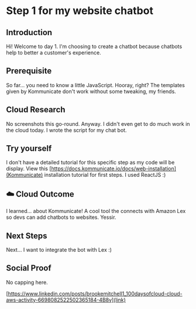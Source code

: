 

# Step 1 for my website chatbot

## Introduction

Hi! Welcome to day 1. I'm choosing to create a chatbot because chatbots help to better a customer's experience.

## Prerequisite

So far... you need to know a little JavaScript. Hooray, right? The templates given by Kommunicate don't work without some tweaking, my friends.


## Cloud Research

No screenshots this go-round. Anyway. I didn't even get to do much work in the cloud today. I wrote the script for my chat bot.

## Try yourself

I don't have a detailed tutorial for this specific step as my code will be display. View this [https://docs.kommunicate.io/docs/web-installation](Kommunicate) installation tutorial for first steps. I used ReactJS :)


## ☁️ Cloud Outcome

I learned... about Kommunicate! A cool tool the connects with Amazon Lex so devs can add chatbots to websites. Yessir.

## Next Steps

Next... I want to integrate the bot with Lex :)

## Social Proof

No capping here.

[https://www.linkedin.com/posts/brookemitchell1_100daysofcloud-cloud-aws-activity-6698082522502365184-4B8v](link)
